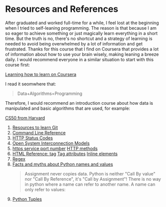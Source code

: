 # Resources and References

After graduated and worked full-time for a while, I feel lost at the beginning when I tried to self-leaning programming. The reason is that because I am so eager to achieve something or just magically learn everything in a short time. But the truth is no, there's no shortcut and a strategy of learning is needed to avoid being overwhelmed by a lot of information and get frustrated. Thanks for this course that I find on Coursera that provides a lot of information about how to use your brain wisely, making leaning a breeze daily.
I would recommend everyone in a similar situation to start with this course first:

[Learning how to learn on Coursera](https://www.coursera.org/learn/learning-how-to-learn/home/welcome)

I read it seomwhere that:
> Data+Algorithms=Programming

Therefore, I would recommend an introduction course about how data is manipulated and basic algorithms that are used, for example:

[CS50 from Harvard](https://cs50.harvard.edu/x/2020/)

1. [Resources to learn Git](https://try.github.io)
2. [Command Line Reference](https://ss64.com)
3. [HTTP Status Codes](https://httpstatuses.com)
4. [Open System Interconnection Models](https://osi-model.com)   
5. [https service port number](https://www.iana.org/assignments/service-names-port-numbers/service-names-port-numbers.xhtml?search=&page=1)
   [HTTP methods](https://developer.mozilla.org/en-US/docs/Web/HTTP/Methods)
6. [HTML Reference: tag](https://www.w3schools.com/tags/)
   [Tag attributes](https://www.w3schools.com/tags/ref_attributes.asp)
   [Inline elements](https://developer.mozilla.org/en-US/docs/Web/HTML/Inline_elements#Elements)   
7. [Regex](https://regex101.com)   
8. [Facts and myths about Python names and values](https://www.youtube.com/watch?v=_AEJHKGk9ns)
    >Assignment never copies data.
    Python is neither "Call By value" nor "Call By Reference", it's "Call by Assignment"!
    There is no way in python where a name can refer to another name. A name can only refer to values:   
9. [Python Tuples](https://jtauber.com/blog/2006/04/15/python_tuples_are_not_just_constant_lists/)

